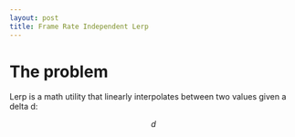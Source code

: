 ```yaml
---
layout: post
title: Frame Rate Independent Lerp
---
```


# The problem

Lerp is a math utility that linearly interpolates between two values given a delta d:

```math
d
```
